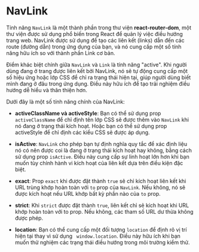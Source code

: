 # NavLink
Tính năng `NavLink` là một thành phần trong thư viện **react-router-dom**, một thư viện được sử dụng phổ biến trong React để quản lý việc điều hướng trang web. NavLink được sử dụng để tạo các liên kết (links) dẫn đến các route (đường dẫn) trong ứng dụng của bạn, và nó cung cấp một số tính năng hữu ích so với thành phần Link cơ bản.

Điểm khác biệt chính giữa `NavLink` và `Link` là tính năng "active". Khi người dùng đang ở trang được liên kết bởi NavLink, nó sẽ tự động cung cấp một số hiệu ứng hoặc lớp CSS để chỉ ra trạng thái hiện tại, giúp người dùng biết mình đang ở đâu trong ứng dụng. Điều này hữu ích để tạo trải nghiệm điều hướng dễ hiểu và thân thiện hơn.

Dưới đây là một số tính năng chính của NavLink:

- **activeClassName và activeStyle**: Bạn có thể sử dụng prop `activeClassName` để chỉ định tên lớp CSS sẽ được thêm vào `NavLink` khi nó đang ở trạng thái kích hoạt. Hoặc bạn có thể sử dụng prop activeStyle để chỉ định các kiểu CSS sẽ được áp dụng.

- **isActive**: `NavLink` cho phép bạn tự định nghĩa quy tắc để xác định liệu nó có nên được coi là đang ở trạng thái kích hoạt hay không, bằng cách sử dụng prop `isActive`. Điều này cung cấp sự linh hoạt lớn hơn khi bạn muốn tùy chỉnh hành vi kích hoạt của liên kết dựa trên điều kiện đặc biệt.

- **exact**: Prop `exact` khi được đặt thành `true` sẽ chỉ kích hoạt liên kết khi URL trùng khớp hoàn toàn với `to` prop của `NavLink`. Nếu không, nó sẽ được kích hoạt nếu URL khớp bất kỳ phần nào của `to` prop.

- **strict**: Khi `strict` được đặt thành `true`, liên kết chỉ sẽ kích hoạt khi URL khớp hoàn toàn với to prop. Nếu không, các tham số URL dư thừa không được phép.

- **location**: Bạn có thể cung cấp một đối tượng `location` để định rõ vị trí hiện tại thay vì sử dụng ` window.location`. Điều này hữu ích khi bạn muốn thử nghiệm các trạng thái điều hướng trong môi trường kiểm thử.